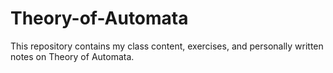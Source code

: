 # Theory-of-Automata
This repository contains my class content, exercises, and personally written notes on Theory of Automata.
